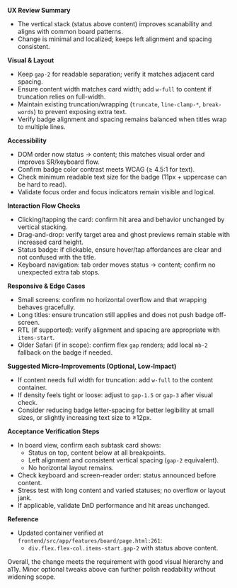**UX Review Summary**
- The vertical stack (status above content) improves scanability and aligns with common board patterns.
- Change is minimal and localized; keeps left alignment and spacing consistent.

**Visual & Layout**
- Keep `gap-2` for readable separation; verify it matches adjacent card spacing.
- Ensure content width matches card width; add `w-full` to content if truncation relies on full-width.
- Maintain existing truncation/wrapping (`truncate`, `line-clamp-*`, `break-words`) to prevent exposing extra text.
- Verify badge alignment and spacing remains balanced when titles wrap to multiple lines.

**Accessibility**
- DOM order now status → content; this matches visual order and improves SR/keyboard flow.
- Confirm badge color contrast meets WCAG (≥ 4.5:1 for text).
- Check minimum readable text size for the badge (11px + uppercase can be hard to read).
- Validate focus order and focus indicators remain visible and logical.

**Interaction Flow Checks**
- Clicking/tapping the card: confirm hit area and behavior unchanged by vertical stacking.
- Drag-and-drop: verify target area and ghost previews remain stable with increased card height.
- Status badge: if clickable, ensure hover/tap affordances are clear and not confused with the title.
- Keyboard navigation: tab order moves status → content; confirm no unexpected extra tab stops.

**Responsive & Edge Cases**
- Small screens: confirm no horizontal overflow and that wrapping behaves gracefully.
- Long titles: ensure truncation still applies and does not push badge off-screen.
- RTL (if supported): verify alignment and spacing are appropriate with `items-start`.
- Older Safari (if in scope): confirm flex `gap` renders; add local `mb-2` fallback on the badge if needed.

**Suggested Micro‑Improvements (Optional, Low‑Impact)**
- If content needs full width for truncation: add `w-full` to the content container.
- If density feels tight or loose: adjust to `gap-1.5` or `gap-3` after visual check.
- Consider reducing badge letter-spacing for better legibility at small sizes, or slightly increasing text size to ≥12px.

**Acceptance Verification Steps**
- In board view, confirm each subtask card shows:
  - Status on top, content below at all breakpoints.
  - Left alignment and consistent vertical spacing (`gap-2` equivalent).
  - No horizontal layout remains.
- Check keyboard and screen-reader order: status announced before content.
- Stress test with long content and varied statuses; no overflow or layout jank.
- If applicable, validate DnD performance and hit areas unchanged.

**Reference**
- Updated container verified at `frontend/src/app/features/board/page.html:261`:
  - `div.flex.flex-col.items-start.gap-2` with status above content.

Overall, the change meets the requirement with good visual hierarchy and a11y. Minor optional tweaks above can further polish readability without widening scope.